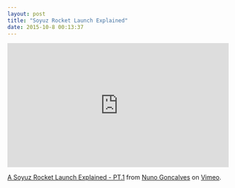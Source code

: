```yaml
---
layout: post
title: "Soyuz Rocket Launch Explained"
date: 2015-10-8 00:13:37
---
```


<iframe src="https://player.vimeo.com/video/145072839" width="500" height="281" frameborder="0" webkitallowfullscreen mozallowfullscreen allowfullscreen></iframe> <p><a href="https://vimeo.com/145072839">A Soyuz Rocket Launch Explained - PT.1</a> from <a href="https://vimeo.com/user45631409">Nuno Goncalves</a> on <a href="https://vimeo.com">Vimeo</a>.</p>
